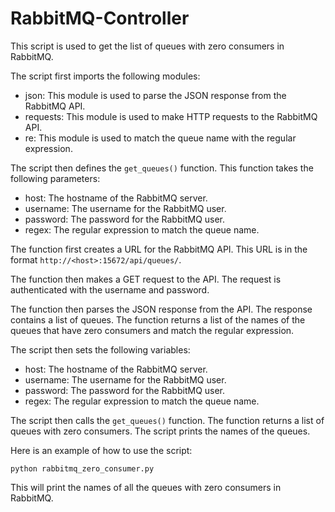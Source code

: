 # RabbitMQ-Controller
This script is used to get the list of queues with zero consumers in RabbitMQ.

The script first imports the following modules:

* json: This module is used to parse the JSON response from the RabbitMQ API.
* requests: This module is used to make HTTP requests to the RabbitMQ API.
* re: This module is used to match the queue name with the regular expression.

The script then defines the `get_queues()` function. This function takes the following parameters:

* host: The hostname of the RabbitMQ server.
* username: The username for the RabbitMQ user.
* password: The password for the RabbitMQ user.
* regex: The regular expression to match the queue name.

The function first creates a URL for the RabbitMQ API. This URL is in the format `http://<host>:15672/api/queues/`.

The function then makes a GET request to the API. The request is authenticated with the username and password.

The function then parses the JSON response from the API. The response contains a list of queues. The function returns a list of the names of the queues that have zero consumers and match the regular expression.

The script then sets the following variables:

* host: The hostname of the RabbitMQ server.
* username: The username for the RabbitMQ user.
* password: The password for the RabbitMQ user.
* regex: The regular expression to match the queue name.

The script then calls the `get_queues()` function. The function returns a list of queues with zero consumers. The script prints the names of the queues.

Here is an example of how to use the script:

```
python rabbitmq_zero_consumer.py
```

This will print the names of all the queues with zero consumers in RabbitMQ.
